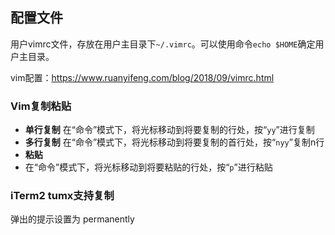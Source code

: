 ## 配置文件

用户vimrc文件，存放在用户主目录下`~/.vimrc`。可以使用命令`echo $HOME`确定用户主目录。

vim配置：https://www.ruanyifeng.com/blog/2018/09/vimrc.html



### Vim复制粘贴

- **单行复制** 在“命令”模式下，将光标移动到将要复制的行处，按“`yy`”进行复制
- **多行复制** 在“命令”模式下，将光标移动到将要复制的首行处，按“`nyy`”复制n行
- **粘贴**
- 在“命令”模式下，将光标移动到将要粘贴的行处，按“`p`”进行粘贴

### iTerm2 tumx支持复制

弹出的提示设置为 permanently

